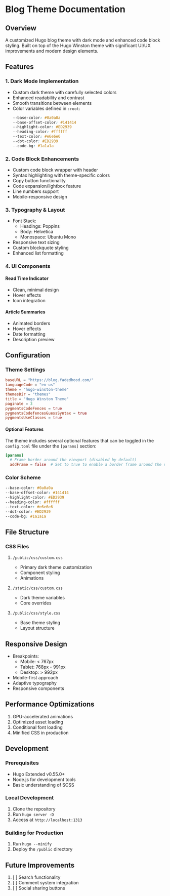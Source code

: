 # Blog Theme Documentation

## Overview
A customized Hugo blog theme with dark mode and enhanced code block styling. Built on top of the Hugo Winston theme with significant UI/UX improvements and modern design elements.

## Features

### 1. Dark Mode Implementation
- Custom dark theme with carefully selected colors
- Enhanced readability and contrast
- Smooth transitions between elements
- Color variables defined in `:root`:
  ```css
  --base-color: #0a0a0a
  --base-offset-color: #141414
  --highlight-color: #ED2939
  --heading-color: #ffffff
  --text-color: #e6e6e6
  --dot-color: #ED2939
  --code-bg: #1a1a1a
  ```

### 2. Code Block Enhancements
- Custom code block wrapper with header
- Syntax highlighting with theme-specific colors
- Copy button functionality
- Code expansion/lightbox feature
- Line numbers support
- Mobile-responsive design

### 3. Typography & Layout
- Font Stack:
  - Headings: Poppins
  - Body: Helvetica
  - Monospace: Ubuntu Mono
- Responsive text sizing
- Custom blockquote styling
- Enhanced list formatting

### 4. UI Components

#### Read Time Indicator
- Clean, minimal design
- Hover effects
- Icon integration

#### Article Summaries
- Animated borders
- Hover effects
- Date formatting
- Description preview

## Configuration

### Theme Settings
```toml
baseURL = "https://blog.fadedhood.com/"
languageCode = "en-us"
theme = "hugo-winston-theme"
themesDir = "themes"
title = "Hugo Winston Theme"
paginate = 3
pygmentsCodeFences = true
pygmentsCodefencesGuessSyntax = true
pygmentsUseClasses = true
```

#### Optional Features
The theme includes several optional features that can be toggled in the `config.toml` file under the `[params]` section:

```toml
[params]
  # Frame border around the viewport (disabled by default)
  addFrame = false  # Set to true to enable a border frame around the viewport
```

### Color Scheme
```css
--base-color: #0a0a0a
--base-offset-color: #141414
--highlight-color: #ED2939
--heading-color: #ffffff
--text-color: #e6e6e6
--dot-color: #ED2939
--code-bg: #1a1a1a
```

## File Structure

### CSS Files
1. `/public/css/custom.css`
   - Primary dark theme customization
   - Component styling
   - Animations

2. `/static/css/custom.css`
   - Dark theme variables
   - Core overrides

3. `/public/css/style.css`
   - Base theme styling
   - Layout structure

## Responsive Design
- Breakpoints:
  - Mobile: < 767px
  - Tablet: 768px - 991px
  - Desktop: > 992px
- Mobile-first approach
- Adaptive typography
- Responsive components

## Performance Optimizations
1. GPU-accelerated animations
2. Optimized asset loading
3. Conditional font loading
4. Minified CSS in production

## Development

### Prerequisites
- Hugo Extended v0.55.0+
- Node.js for development tools
- Basic understanding of SCSS

### Local Development
1. Clone the repository
2. Run `hugo server -D`
3. Access at `http://localhost:1313`

### Building for Production
1. Run `hugo --minify`
2. Deploy the `/public` directory

## Future Improvements
1. [ ] Search functionality
2. [ ] Comment system integration
3. [ ] Social sharing buttons


